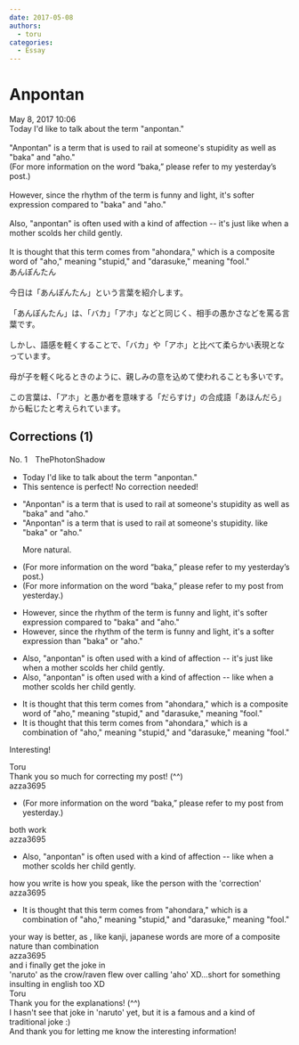 ```yaml
---
date: 2017-05-08
authors:
  - toru
categories:
  - Essay
---
```


<h1 id="subject_show">Anpontan</h1>
<div class="date">May 8, 2017 10:06</div>
<div id="post"><div id="body_show_ori">
Today I'd like to talk about the term "anpontan."<br/><br/>"Anpontan" is a term that is used to rail at someone's stupidity as well as "baka" and "aho."<br/>(For more information on the word “baka,” please refer to my yesterday’s post.)<br/><br/>However, since the rhythm of the term is funny and light, it's softer expression compared to "baka" and "aho."<br/><br/>Also, "anpontan" is often used with a kind of affection -- it's just like when a mother scolds her child gently.<br/><br/>It is thought that this term comes from "ahondara," which is a composite word of "aho," meaning "stupid," and "darasuke," meaning "fool."
</div></div>

<!-- more -->

<div id="post_ja"><div id="body_show_mo">
あんぽんたん<br/><br/>今日は「あんぽんたん」という言葉を紹介します。<br/><br/>「あんぽんたん」は、「バカ」「アホ」などと同じく、相手の愚かさなどを罵る言葉です。<br/><br/>しかし、語感を軽くすることで、「バカ」や「アホ」と比べて柔らかい表現となっています。<br/><br/>母が子を軽く叱るときのように、親しみの意を込めて使われることも多いです。<br/><br/>この言葉は、「アホ」と愚か者を意味する「だらすけ」の合成語「あほんだら」から転じたと考えられています。
</div></div>

## Corrections (1)
<div id="block"><div class="first_name"> No. 1　<span class="just_name">ThePhotonShadow</span></div><div id="block2">
<ul class="correction_field">
<li class="incorrect">Today I'd like to talk about the term "anpontan."</li>
<li class="corrected perfect">This sentence is perfect! No correction needed!</li>
</ul>
<ul class="correction_field">
<li class="incorrect">"Anpontan" is a term that is used to rail at someone's stupidity as well as "baka" and "aho."</li>
<li class="corrected correct">
"Anpontan" is a term that is used to rail at someone's stupidity. like "baka" or "aho."
<p class="correction_comment">More natural.</p>
</li>
</ul>
<ul class="correction_field">
<li class="incorrect">(For more information on the word “baka,” please refer to my yesterday’s post.)</li>
<li class="corrected correct">
(For more information on the word “baka,” please refer to my post from yesterday.)
</li>
</ul>
<ul class="correction_field">
<li class="incorrect">However, since the rhythm of the term is funny and light, it's softer expression compared to "baka" and "aho."</li>
<li class="corrected correct">
However, since the rhythm of the term is funny and light, it's a softer expression than "baka" or "aho."
</li>
</ul>
<ul class="correction_field">
<li class="incorrect">Also, "anpontan" is often used with a kind of affection -- it's just like when a mother scolds her child gently.</li>
<li class="corrected correct">
Also, "anpontan" is often used with a kind of affection -- like when a mother scolds her child gently.
</li>
</ul>
<ul class="correction_field">
<li class="incorrect">It is thought that this term comes from "ahondara," which is a composite word of "aho," meaning "stupid," and "darasuke," meaning "fool."</li>
<li class="corrected correct">
It is thought that this term comes from "ahondara," which is a combination of "aho," meaning "stupid," and "darasuke," meaning "fool."
</li>
</ul>
<p class="comment_small">
 Interesting!
</p>

</div><div class="name"><span class="just_name">Toru</span><br>
Thank you so much for correcting my post! (^^)
</div>
<div class="name"><span class="just_name">azza3695</span><br><div class="quote_field"><ul class="correction_field">
<li class="corrected correct">
(For more information on the word “baka,” please refer to my post from yesterday.)
</li>
</ul></div>
both work
</div>
<div class="name"><span class="just_name">azza3695</span><br><div class="quote_field"><ul class="correction_field">
<li class="corrected correct">
Also, "anpontan" is often used with a kind of affection -- like when a mother scolds her child gently.
</li>
</ul></div>
how you write is how you speak, like the person with the 'correction'
</div>
<div class="name"><span class="just_name">azza3695</span><br><div class="quote_field"><ul class="correction_field">
<li class="corrected correct">
It is thought that this term comes from "ahondara," which is a combination of "aho," meaning "stupid," and "darasuke," meaning "fool."
</li>
</ul></div>
your way is better, as , like kanji, japanese words are more of a composite nature than combination
</div>
<div class="name"><span class="just_name">azza3695</span><br>
and i finally get the joke in <br/>'naruto' as the crow/raven flew over calling 'aho' XD...short for something insulting in english too XD
</div>
<div class="name"><span class="just_name">Toru</span><br>
Thank you for the explanations! (^^)<br/>I hasn't see that joke in 'naruto' yet, but it is a famous and a kind of traditional joke :)<br/>And thank you for letting me know the interesting information!
</div>
</div>
